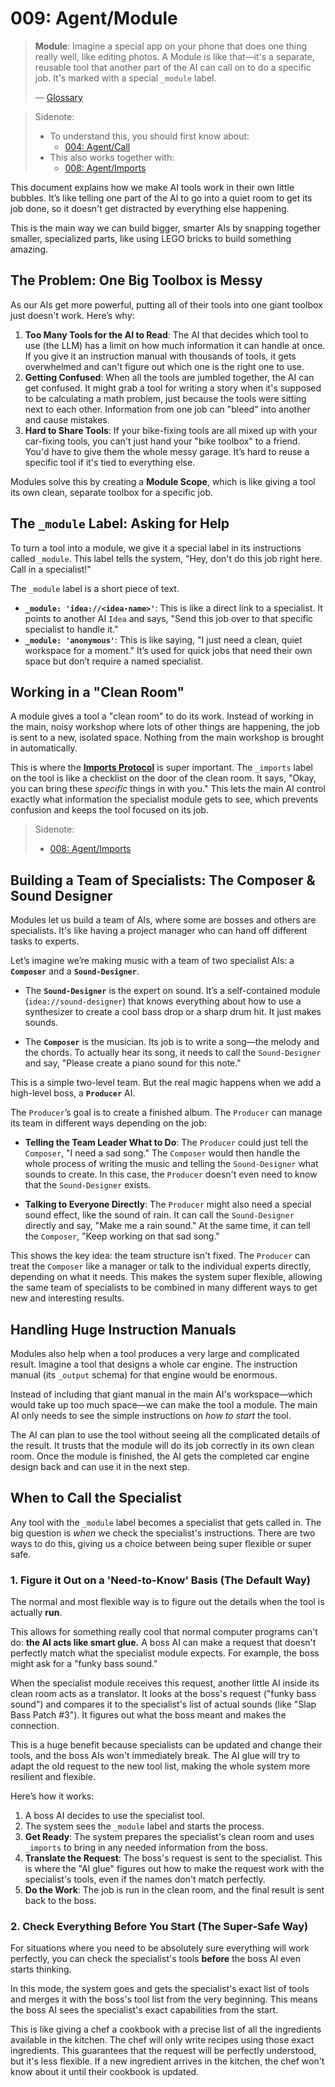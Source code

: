 # 009: Agent/Module

> **Module**: Imagine a special app on your phone that does one thing really well, like editing photos. A Module is like that—it's a separate, reusable tool that another part of the AI can call on to do a specific job. It's marked with a special `_module` label.
>
> — [Glossary](./000_glossary.md)

> Sidenote:
>
> - To understand this, you should first know about:
>   - [004: Agent/Call](./004_agent_call.md)
> - This also works together with:
>   - [008: Agent/Imports](./008_agent_imports.md)

This document explains how we make AI tools work in their own little bubbles. It’s like telling one part of the AI to go into a quiet room to get its job done, so it doesn't get distracted by everything else happening.

This is the main way we can build bigger, smarter AIs by snapping together smaller, specialized parts, like using LEGO bricks to build something amazing.

## The Problem: One Big Toolbox is Messy

As our AIs get more powerful, putting all of their tools into one giant toolbox just doesn't work. Here’s why:

1.  **Too Many Tools for the AI to Read**: The AI that decides which tool to use (the LLM) has a limit on how much information it can handle at once. If you give it an instruction manual with thousands of tools, it gets overwhelmed and can't figure out which one is the right one to use.
2.  **Getting Confused**: When all the tools are jumbled together, the AI can get confused. It might grab a tool for writing a story when it's supposed to be calculating a math problem, just because the tools were sitting next to each other. Information from one job can "bleed" into another and cause mistakes.
3.  **Hard to Share Tools**: If your bike-fixing tools are all mixed up with your car-fixing tools, you can't just hand your "bike toolbox" to a friend. You'd have to give them the whole messy garage. It’s hard to reuse a specific tool if it's tied to everything else.

Modules solve this by creating a **Module Scope**, which is like giving a tool its own clean, separate toolbox for a specific job.

## The `_module` Label: Asking for Help

To turn a tool into a module, we give it a special label in its instructions called `_module`. This label tells the system, "Hey, don't do this job right here. Call in a specialist!"

The `_module` label is a short piece of text.

- **`_module: 'idea://<idea-name>'`**: This is like a direct link to a specialist. It points to another AI `Idea` and says, "Send this job over to that specific specialist to handle it."
- **`_module: 'anonymous'`**: This is like saying, "I just need a clean, quiet workspace for a moment." It’s used for quick jobs that need their own space but don’t require a named specialist.

## Working in a "Clean Room"

A module gives a tool a "clean room" to do its work. Instead of working in the main, noisy workshop where lots of other things are happening, the job is sent to a new, isolated space. Nothing from the main workshop is brought in automatically.

This is where the **[Imports Protocol](./008_agent_imports.md)** is super important. The `_imports` label on the tool is like a checklist on the door of the clean room. It says, "Okay, you can bring these *specific* things in with you." This lets the main AI control exactly what information the specialist module gets to see, which prevents confusion and keeps the tool focused on its job.

> Sidenote:
>
> - [008: Agent/Imports](./008_agent_imports.md)

## Building a Team of Specialists: The Composer & Sound Designer

Modules let us build a team of AIs, where some are bosses and others are specialists. It's like having a project manager who can hand off different tasks to experts.

Let’s imagine we’re making music with a team of two specialist AIs: a **`Composer`** and a **`Sound-Designer`**.

- The **`Sound-Designer`** is the expert on sound. It’s a self-contained module (`idea://sound-designer`) that knows everything about how to use a synthesizer to create a cool bass drop or a sharp drum hit. It just makes sounds.

- The **`Composer`** is the musician. Its job is to write a song—the melody and the chords. To actually hear its song, it needs to call the `Sound-Designer` and say, "Please create a piano sound for this note."

This is a simple two-level team. But the real magic happens when we add a high-level boss, a **`Producer`** AI.

The `Producer`’s goal is to create a finished album. The `Producer` can manage its team in different ways depending on the job:

- **Telling the Team Leader What to Do**: The `Producer` could just tell the `Composer`, "I need a sad song." The `Composer` would then handle the whole process of writing the music and telling the `Sound-Designer` what sounds to create. In this case, the `Producer` doesn't even need to know that the `Sound-Designer` exists.

- **Talking to Everyone Directly**: The `Producer` might also need a special sound effect, like the sound of rain. It can call the `Sound-Designer` directly and say, "Make me a rain sound." At the same time, it can tell the `Composer`, "Keep working on that sad song."

This shows the key idea: the team structure isn't fixed. The `Producer` can treat the `Composer` like a manager or talk to the individual experts directly, depending on what it needs. This makes the system super flexible, allowing the same team of specialists to be combined in many different ways to get new and interesting results.

## Handling Huge Instruction Manuals

Modules also help when a tool produces a very large and complicated result. Imagine a tool that designs a whole car engine. The instruction manual (its `_output` schema) for that engine would be enormous.

Instead of including that giant manual in the main AI's workspace—which would take up too much space—we can make the tool a module. The main AI only needs to see the simple instructions on *how to start* the tool.

The AI can plan to use the tool without seeing all the complicated details of the result. It trusts that the module will do its job correctly in its own clean room. Once the module is finished, the AI gets the completed car engine design back and can use it in the next step.

## When to Call the Specialist

Any tool with the `_module` label becomes a specialist that gets called in. The big question is *when* we check the specialist's instructions. There are two ways to do this, giving us a choice between being super flexible or super safe.

### 1. Figure it Out on a 'Need-to-Know' Basis (The Default Way)

The normal and most flexible way is to figure out the details when the tool is actually **run**.

This allows for something really cool that normal computer programs can't do: **the AI acts like smart glue.** A boss AI can make a request that doesn't perfectly match what the specialist module expects. For example, the boss might ask for a "funky bass sound."

When the specialist module receives this request, another little AI inside its clean room acts as a translator. It looks at the boss's request ("funky bass sound") and compares it to the specialist's list of actual sounds (like "Slap Bass Patch #3"). It figures out what the boss meant and makes the connection.

This is a huge benefit because specialists can be updated and change their tools, and the boss AIs won't immediately break. The AI glue will try to adapt the old request to the new tool list, making the whole system more resilient and flexible.

Here’s how it works:

1.  A boss AI decides to use the specialist tool.
2.  The system sees the `_module` label and starts the process.
3.  **Get Ready**: The system prepares the specialist's clean room and uses `_imports` to bring in any needed information from the boss.
4.  **Translate the Request**: The boss's request is sent to the specialist. This is where the "AI glue" figures out how to make the request work with the specialist's tools, even if the names don't match perfectly.
5.  **Do the Work**: The job is run in the clean room, and the final result is sent back to the boss.

### 2. Check Everything Before You Start (The Super-Safe Way)

For situations where you need to be absolutely sure everything will work perfectly, you can check the specialist's tools **before** the boss AI even starts thinking.

In this mode, the system goes and gets the specialist's exact list of tools and merges it with the boss's tool list from the very beginning. This means the boss AI sees the specialist's exact capabilities from the start.

This is like giving a chef a cookbook with a precise list of all the ingredients available in the kitchen. The chef will only write recipes using those exact ingredients. This guarantees that the request will be perfectly understood, but it's less flexible. If a new ingredient arrives in the kitchen, the chef won't know about it until their cookbook is updated.